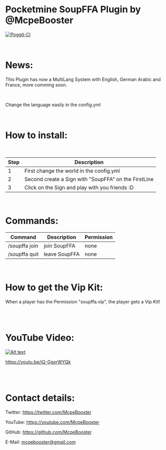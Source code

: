 <H1>Pocketmine SoupFFA Plugin by @McpeBooster</H1>

[![Poggit-CI](https://poggit.pmmp.io/ci.badge/McpeBooster/SoupFFA-McpeBooster/SoupFFA)](https://poggit.pmmp.io/ci/McpeBooster/SoupFFA-McpeBooster/SoupFFA)

<br>

<H1>News:</H1>

This Plugin has now a MultiLang System with English, German Arabic and France, more comming soon.

<br>

Change the language easily in the config.yml

<br>

<H1>How to install:</H1>

<br>

| Step | Description |
| --- | --- |
| 1 | First change the world in the config.yml |
| 2 | Second create a Sign with "SoupFFA" on the FirstLine |
| 3 | Click on the Sign and play with you friends :D |

<br>

<H1>Commands:</H1>

| Command | Description | Permission |
| --- | --- | --- |
| /soupffa join | join SoupFFA | none |
| /soupffa quit | leave SoupFFA | none |

<br>

<H1>How to get the Vip Kit:</H1>

When a player has the Permission "soupffa.vip", the player gets a Vip Kit!

<br>

<br>

<H1>YouTube Video:</H1>

[![Alt text](https://img.youtube.com/vi/iQ-GgxrWYQk/0.jpg)](https://www.youtube.com/watch?v=iQ-GgxrWYQk)

https://youtu.be/iQ-GgxrWYQk

<br>

<br>

<H1>Contact details:</H1>

Twitter: https://twitter.com/McpeBooster

YouTube: https://youtube.com/McpeBooster

GitHub: https://github.com/McpeBooster

E-Mail: mcpebooster@gmail.com
